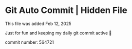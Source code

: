 # Git Auto Commit | Hidden File

This file was added Feb 12, 2025

Just for fun and keeping my daily git commit active 🤪

commit number: 564721
